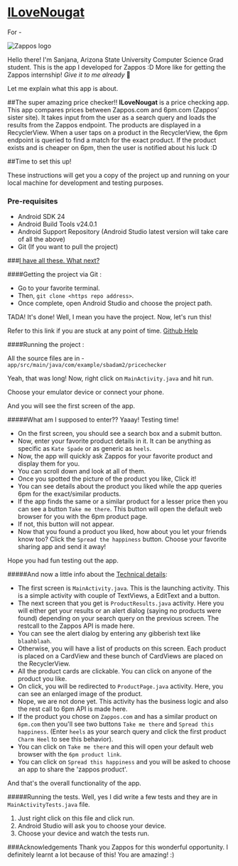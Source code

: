 # <u>ILoveNougat</u>
For - 

![Zappos logo](https://upload.wikimedia.org/wikipedia/en/7/76/Zappos_logo.png)

Hello there! I'm Sanjana, Arizona State University Computer Science Grad student.
This is the app I developed for Zappos :D 
More like for getting the Zappos internship! <i>Give it to me already </i> :see_no_evil:

Let me explain what this app is about.

##The super amazing price checker!!
<b>ILoveNougat</b> is a price checking app. 
This app compares prices between Zappos.com and 6pm.com (Zappos’ sister site). It takes input from the user as a search query and loads the results from the Zappos endpoint. The products are displayed in a RecyclerView. When a user taps on a product in the RecyclerView, the 6pm endpoint is queried to find a match for the exact product. If the product exists and is cheaper on 6pm, then the user is notified about his luck :D 


##Time to set this up!

These instructions will get you a copy of the project up and running on your local machine for development and testing purposes.

### Pre-requisites

* Android SDK 24
* Android Build Tools v24.0.1
* Android Support Repository
(Android Studio latest version will take care of all the above)
* Git (If you want to pull the project)


###<u>I have all these. What next?</u>

####Getting the project via Git : 
* Go to your favorite terminal.
* Then, `git clone <https repo address>`. 
* Once complete, open Android Studio and choose the project path.  

TADA! It's done! Well, I mean you have the project. Now, let's run this!

Refer to this link if you are stuck at any point of time.
[Github Help](https://help.github.com/articles/adding-an-existing-project-to-github-using-the-command-line/ "Title")  

####Running the project : 

All the source files are in - 
`app/src/main/java/com/example/sbadam2/pricechecker`

Yeah, that was long! 
Now, right click on `MainActivity.java` and hit run.

Choose your emulator device or connect your phone.

And you will see the first screen of the app.

#####What am I supposed to enter??
Yaaay! Testing time!

* On the first screen, you should see a search box and a submit button.
* Now, enter your favorite product details in it. It can be anything as specific as `Kate Spade` or as generic as `heels`. 
* Now, the app will quickly ask Zappos for your favorite product and display them for you.
* You can scroll down and look at all of them.
* Once you spotted the picture of the product you like, Click it!
* You can see details about the product you liked while the app queries 6pm for the exact/similar products. 
* If the app finds the same or a similar product for a lesser price then you can see a button `Take me there`. This button will open the default web browser for you with the 6pm product page. 
* If not, this button will not appear. 
* Now that you found a product you liked, how about you let your friends know too? Click the `Spread the happiness` button. Choose your favorite sharing app and send it away! 

Hope you had fun testing out the app.

#####And now a little info about the <u>Technical details</u>:
* The first screen is `MainActivity.java`. This is the launching activity. This is a simple activity with couple of TextViews, a EditText and a button.
* The next screen that you get is `ProductResults.java` activity. Here you will either get your results or an alert dialog (saying no products were found) depending on your search query on the previous screen. The restcall to the Zappos API is made here.
* You can see the alert dialog by entering any gibberish text like `blaahblaah`.
* Otherwise, you will have a list of products on this screen. Each product is placed on a CardView and these bunch of CardViews are placed on the RecyclerView.
* All the product cards are clickable. You can click on anyone of the product you like.
* On click, you will be redirected to `ProductPage.java` activity. Here, you can see an enlarged image of the product.
* Nope, we are not done yet. This activity has the business logic and also the rest call to 6pm API is made here.
* If the product you chose on `Zappos.com` and has a similar product on `6pm.com` then you'll see two buttons `Take me there` and `Spread this happiness`. (Enter `heels` as your search query and click the first product `Charm Heel` to see this behavior).
* You can click on `Take me there` and this will open your default web browser with the `6pm product link`. 
* You can click on `Spread this happiness` and you will be asked to choose an app to share the 'zappos product'. 

And that's the overall functionality of the app.

#####Running the tests.
Well, yes I did write a few tests and they are in `MainActivityTests.java` file.  

1. Just right click on this file and click run. 
2. Android Studio will ask you to choose your device. 
3. Choose your device and watch the tests run. 

###Acknowledgements
Thank you Zappos for this wonderful opportunity. I definitely learnt a lot because of this! You are amazing! :) 

